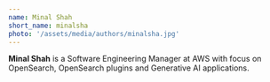 ```yaml
---
name: Minal Shah
short_name: minalsha
photo: '/assets/media/authors/minalsha.jpg'
---
```


**Minal Shah** is a Software Engineering Manager at AWS with focus on OpenSearch, OpenSearch plugins and Generative AI applications. 
